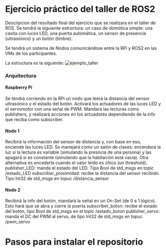 # Ejercicio práctico del taller de ROS2
Descripcion del resultado final del ejercicio que se realizara en el taller de ROS.
Se tendrá la siguiente estructura: un caso de domótica simple: una casita con luces LED, una puerta automática, un sensor de presencia (ultrasónico) y un botón (timbre).

Se tendrá un sistema de Nodos comunicándose entre la RPi y ROS2 en las VMs de los participantes.

La estructura es la siguiente:
![ejemplo_taller](https://github.com/Troyanos-Robotics-Club/ejercicio_taller_ROS/assets/139887285/79f608ce-da92-4459-b4b0-bf3cbc313ab1)

### Arquitectura
#### Raspberry Pi
Se tendrá corriendo en la RPi un nodo que leerá la distancia del sensor ultrasónico y el estado del botón. Activará los actuadores de las luces LED y el servomotor con una señal de PWM. 
Mandará las lecturas como publishers, y realizará acciones en los actuadores dependiendo de la info que reciba como subscriber. 

#### Nodo 1
Recibirá la información del sensor de distancia y, con base en eso, enciende las luces LED. Se manejará como un salón de clases: encenderá la luz si la lectura es variable (simulando la presncia de una persona) y las apagará si es constante (simulando que la habitación está vacía). Otra alternativa es encederla cuando el valor leído es chico (un threshold).
publisher_LED: manda el estado del LED. Tipo Bool de std_msgs en topic /estado_LED
subscriber_proximidad: recibe la distancia del sensor recibido. Tipo Int32 de std_msgs en topuc /distancia_sensor

#### Nodo 2
Recibirá la info del botón, mandará la señal en un On-Set (de 0 a 1 lógico). Esto hará que se abra y cierre la puerta
subscriber_boton: recibe el estado del botón, tipo Bool de std_msgs en el topic /estado_boton
publisher_servo: manda el DC del PWM al servo, de tipo Int32 de std_msgs en topuc /pwm_servo

# Pasos para instalar el repositorio
